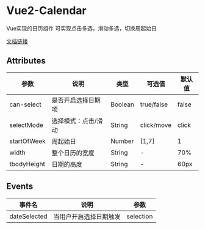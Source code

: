 # Vue2-Calendar
Vue实现的日历组件 可实现点击多选，滑动多选，切换周起始日

[文档链接](https://blog.csdn.net/xzwwjl1314/article/details/115369421)

##  Attributes

| 参数        | 说明                | 类型    | 可选值     | 默认值 |
| ----------- | ------------------- | ------- | ---------- | ------ |
| can-select  | 是否开启选择日期项  | Boolean | true/false | false  |
| selectMode  | 选择模式：点击/滑动 | String  | click/move | click  |
| startOfWeek | 周起始日            | Number  | [1,7]      | 1      |
| width       | 整个日历的宽度      | String  | -          | 70%    |
| tbodyHeight | 日期的高度          | String  | -          | 60px   |

##  Events

| 事件名       | 说明                   | 参数      |
| ------------ | ---------------------- | --------- |
| dateSelected | 当用户开启选择日期触发 | selection |
